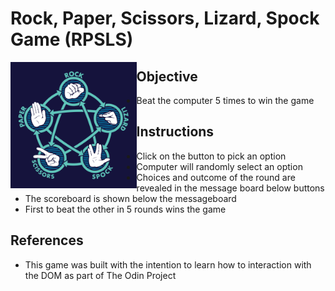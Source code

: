 # Rock, Paper, Scissors, Lizard, Spock Game (RPSLS)

  <img width=40% height=40% align="left" right-padding=10px alt='rpsls picture' src=https://github.com/VincentZ-42/the-odin-project/blob/master/rpsls/images/rpsls.png>

## Objective

- Beat the computer 5 times to win the game

## Instructions

- Click on the button to pick an option
- Computer will randomly select an option
- Choices and outcome of the round are revealed in the message board below buttons
- The scoreboard is shown below the messageboard
- First to beat the other in 5 rounds wins the game

## References

- This game was built with the intention to learn how to interaction with the DOM as part of The Odin Project
